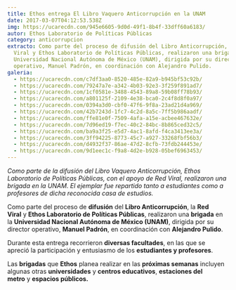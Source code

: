 ```yaml
---
title: Ethos entrega El Libro Vaquero Anticorrupción en la UNAM
date: 2017-03-07T04:12:53.538Z
img: https://ucarecdn.com/945e6605-9d0d-49f1-8b4f-33dff60a6183/
autor: Ethos Laboratorio de Políticas Públicas
category: anticorrupcion
extracto: Como parte del proceso de difusión del Libro Anticorrupción, la Red
  Viral y Ethos Laboratorio de Políticas Públicas, realizaron una brigada en la
  Universidad Nacional Autónoma de México (UNAM), dirigida por su director
  operativo, Manuel Padrón, en coordinación con Alejandro Pulido.
galeria:
  - https://ucarecdn.com/c7df3aa0-8520-485e-82a9-b945bf53c92b/
  - https://ucarecdn.com/79247a7e-a342-4b03-92e3-3f259f891ad7/
  - https://ucarecdn.com/1cf0581e-3488-4543-89a8-59b08ff78b93/
  - https://ucarecdn.com/a801125f-2109-4e38-bca0-2c4f8d8f0a97/
  - https://ucarecdn.com/0394a3d0-cbf0-47f6-9f8a-23ad21d4a969/
  - https://ucarecdn.com/42b7243d-1fc7-4c2d-8a5c-7ff5b986aadf/
  - https://ucarecdn.com/ffe81e0f-7509-4afa-a15e-acbee467632e/
  - https://ucarecdn.com/7d96ed19-f7ec-40c2-84bc-8b865ced32c5/
  - https://ucarecdn.com/ba9a3f25-e5d7-4ac1-8afd-f4ca3413ee3a/
  - https://ucarecdn.com/3ff94225-8773-45c7-a927-33268fbf56b3/
  - https://ucarecdn.com/d4932f37-86ae-47d2-8cfb-73fdb244453e/
  - https://ucarecdn.com/9d1eec1c-f9a8-4d2e-b928-05bef6963453/
---
```

*Como parte de la difusión del Libro Vaquero Anticorrupción, Ethos Laboratorio de Políticas Públicas, con el apoyo de Red Viral, realizaron una brigada en la UNAM. El ejemplar fue repartido tanto a estudiantes como a profesores de dicha reconocida casa de estudios.* 

Como parte del proceso de **difusión** del **Libro Anticorrupción**, la **Red Viral** y **Ethos Laboratorio de Políticas Públicas**, realizaron una **brigada** en la **Universidad Nacional Autónoma de México (UNAM)**, dirigida por su director operativo, **Manuel Padrón**, en coordinación con **Alejandro Pulido**.

Durante esta entrega recorrieron **diversas facultades**, en las que se apreció la participación y entusiasmo de los **estudiantes y profesores**.

Las **brigadas** que **Ethos** planea realizar en las **próximas semanas** incluyen algunas otras **universidades** y **centros educativos**, **estaciones del metro** y **espacios públicos.**